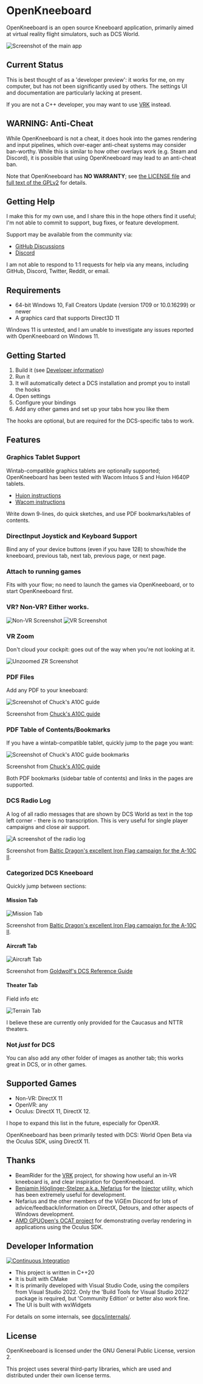 # OpenKneeboard

OpenKneeboard is an open source Kneeboard application, primarily aimed at virtual reality flight simulators, such as DCS World.

![Screenshot of the main app](docs/screenshots/config-app.png)

## Current Status

This is best thought of as a 'developer preview': it works for me, on my computer, but has not been significantly used by others. The settings UI and documentation are particularly lacking at present.

If you are not a C++ developer, you may want to use [VRK](https://forums.eagle.ru/topic/211308-vrk-a-virtual-reality-enabled-kneeboard-with-touch-and-ink-support) instead.

## WARNING: Anti-Cheat

While OpenKneeboard is not a cheat, it does hook into the games rendering and input pipelines, which over-eager anti-cheat systems may consider ban-worthy. While this is similar to how other overlays work (e.g. Steam and Discord), it is possible that using OpenKneeboard may lead to an anti-cheat ban.

Note that OpenKneeboard has **NO WARRANTY**; see [the LICENSE file](LICENSE) and [full text of the GPLv2](gpl-2.0.txt) for details.

## Getting Help

I make this for my own use, and I share this in the hope others find it useful; I'm not able to commit to support, bug fixes, or feature development.

Support may be available from the community via:

- [GitHub Discussions](https://github.com/fredemmott/OpenKneeboard/discussions)
- [Discord](https://discord.gg/CWrvKfuff3)

I am not able to respond to 1:1 requests for help via any means, including GitHub, Discord, Twitter, Reddit, or email.

## Requirements

- 64-bit Windows 10, Fall Creators Update (version 1709 or 10.0.16299) or newer
- A graphics card that supports Direct3D 11

Windows 11 is untested, and I am unable to investigate any issues reported with OpenKneeboard on Windows 11.

## Getting Started

1. Build it (see [Developer information](#developer-information))
2. Run it
3. It will automatically detect a DCS installation and prompt you to install the hooks
4. Open settings
5. Configure your bindings
6. Add any other games and set up your tabs how you like them

The hooks are optional, but are required for the DCS-specific tabs to work.

## Features

### Graphics Tablet Support

Wintab-compatible graphics tablets are optionally supported; OpenKneeboard has been tested with Wacom Intuos S and Huion H640P tablets.

* [Huion instructions](docs/huion.md)
* [Wacom instructions](docs/wacom.md)

Write down 9-lines, do quick sketches, and use PDF bookmarks/tables of contents.

### DirectInput Joystick and Keyboard Support

Bind any of your device buttons (even if you have 128) to show/hide the kneeboard, previous tab, next tab, previous page, or next page.

### Attach to running games

Fits with your flow; no need to launch the games via OpenKneeboard, or to start OpenKneeboard first.

### VR? Non-VR? Either works.

![Non-VR Screenshot](docs/screenshots/non-vr.png)
![VR Screenshot](docs/screenshots/theater.png)

### VR Zoom

Don't cloud your cockpit: goes out of the way when you're not looking at it.

![Unzoomed ZR Screenshot](docs/screenshots/unzoomed-log.png)

### PDF Files

Add any PDF to your kneeboard:

![Screenshot of Chuck's A10C guide](docs/screenshots/chuck-pdf.png)

Screenshot from [Chuck's A10C guide](https://www.mudspike.com/chucks-guides-dcs-a-10c-warthog/)

### PDF Table of Contents/Bookmarks

If you have a wintab-compatible tablet, quickly jump to the page you want:

![Screenshot of Chuck's A10C guide bookmarks](docs/screenshots/chuck-pdf-bookmarks.png)

Screenshot from [Chuck's A10C guide](https://www.mudspike.com/chucks-guides-dcs-a-10c-warthog/)

Both PDF bookmarks (sidebar table of contents) and links in the pages are supported.

### DCS Radio Log

A log of all radio messages that are shown by DCS World as text in the top left corner - there is no transcription. This is very useful for single player campaigns and close air support.

![A screenshot of the radio log](docs/screenshots/log.png)

Screenshot from [Baltic Dragon's excellent Iron Flag campaign for the A-10C II](https://www.baltic-dragon.net/copy-of-a-10-tew-3-0).

### Categorized DCS Kneeboard

Quickly jump between sections:

#### Mission Tab

![Mission Tab](docs/screenshots/mission.png)

Screenshot from [Baltic Dragon's excellent Iron Flag campaign for the A-10C II](https://www.baltic-dragon.net/copy-of-a-10-tew-3-0).

#### Aircraft Tab

![Aircraft Tab](docs/screenshots/aircraft.png)

Screenshot from [Goldwolf's DCS Reference Guide](https://www.digitalcombatsimulator.com/en/files/3318384/)

#### Theater Tab

Field info etc

![Terrain Tab](docs/screenshots/theater.png)

I believe these are currently only provided for the Caucasus and NTTR theaters.

### Not *just* for DCS

You can also add any other folder of images as another tab; this works great in DCS, or in other games.

## Supported Games

- Non-VR: DirectX 11
- OpenVR: any
- Oculus: DirectX 11, DirectX 12.

I hope to expand this list in the future, especially for OpenXR.

OpenKneeboard has been primarily tested with DCS: World Open Beta via the Oculus SDK, using DirectX 11.

## Thanks

- BeamRider for the [VRK](https://forums.eagle.ru/topic/211308-vrk-a-virtual-reality-enabled-kneeboard-with-touch-and-ink-support) project, for showing how useful an in-VR kneeboard is, and clear inspiration for OpenKneeboard.
- [Benjamin Höglinger-Stelzer a.k.a. Nefarius](https://nefarius.at/) for the [Injector](https://github.com/nefarius/Injector) utility, which has been extremely useful for development.
- Nefarius and the other members of the ViGEm Discord for lots of advice/feedback/information on DirectX, Detours, and other aspects of Windows development.
- [AMD GPUOpen's OCAT project](https://gpuopen.com/ocat/) for demonstrating overlay rendering in applications using the Oculus SDK.

## Developer Information

[![Continuous Integration](https://github.com/fredemmott/OpenKneeboard/actions/workflows/ci.yml/badge.svg)](https://github.com/fredemmott/OpenKneeboard/actions/workflows/ci.yml)

- This project is written in C++20
- It is built with CMake
- It is primarily developed with Visual Studio Code, using the compilers from Visual Studio 2022. Only the 'Build Tools for Visual Studio 2022' package is required, but 'Community Edition' or better also work fine.
- The UI is built with wxWidgets

For details on some internals, see [docs/internals/](docs/internals/).

## License

OpenKneeboard is licensed under the GNU General Public License, version 2.

This project uses several third-party libraries, which are used and distributed under their own license terms.
